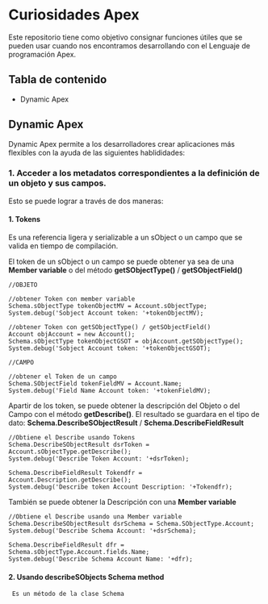 # Curiosidades Apex

Este repositorio tiene como objetivo consignar funciones útiles que se pueden usar cuando nos encontramos desarrollando con el Lenguaje de programación Apex.

## Tabla de contenido

- Dynamic Apex 

## Dynamic Apex 

Dynamic Apex permite a los desarrolladores crear aplicaciones más flexibles con la ayuda de las siguientes hablididades:

### 1. Acceder a los metadatos correspondientes a la definición de un objeto y sus campos. 

Esto se puede lograr a través de dos maneras: 

#### 1. Tokens

Es una referencia ligera y serializable a un sObject o un campo que se valida en tiempo de compilación.
     
El token de un sObject o un campo se puede obtener ya sea de una **Member variable** o del método **getSObjectType()** / **getSObjectField()**

```Apex
//OBJETO
        
//obtener Token con member variable 
Schema.sObjectType tokenObjectMV = Account.sObjectType;
System.debug('Sobject Account token: '+tokenObjectMV);

//obtener Token con getSObjectType() / getSObjectField()
Account objAccount = new Account();
Schema.sObjectType tokenObjectGSOT = objAccount.getSObjectType();
System.debug('Sobject Account token: '+tokenObjectGSOT);

//CAMPO

//obtener el Token de un campo
Schema.SObjectField tokenFieldMV = Account.Name;
System.debug('Field Name Account token: '+tokenFieldMV);
```

Apartir de los token, se puede obtener la descripción del Objeto o del Campo con el método **getDescribe()**. El resultado se guardara en el tipo de dato:
**Schema.DescribeSObjectResult** / **Schema.DescribeFieldResult** 

```Apex
//Obtiene el Describe usando Tokens
Schema.DescribeSObjectResult dsrToken = Account.sObjectType.getDescribe();
System.debug('Describe Token Account: '+dsrToken);

Schema.DescribeFieldResult Tokendfr = Account.Description.getDescribe();
System.debug('Describe token Account Description: '+Tokendfr);
```

También se puede obtener la Descripción con una **Member variable**
  
```Apex
//Obtiene el Describe usando una Member variable
Schema.DescribeSObjectResult dsrSchema = Schema.SObjectType.Account;
System.debug('Describe Schema Account: '+dsrSchema);

Schema.DescribeFieldResult dfr = Schema.sObjectType.Account.fields.Name;
System.debug('Describe Schema Account Name: '+dfr);
```  
  
#### 2. Usando describeSObjects Schema method

     Es un método de la clase Schema
